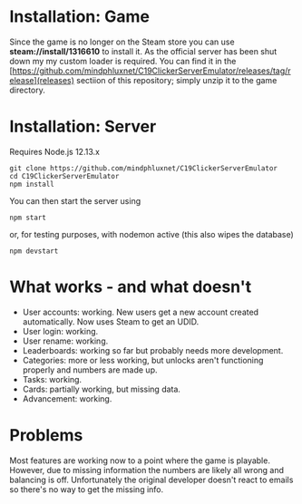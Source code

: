 # Installation: Game

Since the game is no longer on the Steam store you can use 
**steam://install/1316610** to install it. As the official server has been shut down my
my custom loader is required. You can find it in the [https://github.com/mindphluxnet/C19ClickerServerEmulator/releases/tag/release](releases) sectiion of this repository; 
simply unzip it to the game directory.

# Installation: Server

Requires Node.js 12.13.x

``` 
git clone https://github.com/mindphluxnet/C19ClickerServerEmulator
cd C19ClickerServerEmulator
npm install
```

You can then start the server using

```
npm start
```

or, for testing purposes, with nodemon active (this also wipes the database)

```
npm devstart
```

# What works - and what doesn't

* User accounts: working. New users get a new account created automatically. Now uses Steam to get an UDID.
* User login: working.
* User rename: working.
* Leaderboards: working so far but probably needs more development.
* Categories: more or less working, but unlocks aren't functioning properly and numbers are made up.
* Tasks: working.
* Cards: partially working, but missing data.
* Advancement: working.

# Problems

Most features are working now to a point where the game is playable. However, due to missing information the numbers
are likely all wrong and balancing is off. Unfortunately the original developer doesn't react to emails so there's no
way to get the missing info.
